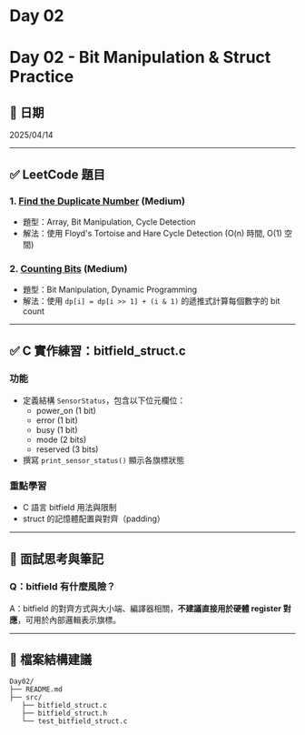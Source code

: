 # Day 02

# Day 02 - Bit Manipulation & Struct Practice

## 📅 日期
2025/04/14

---

## ✅ LeetCode 題目

### 1. [Find the Duplicate Number](https://leetcode.com/problems/find-the-duplicate-number/) (Medium)
- 題型：Array, Bit Manipulation, Cycle Detection
- 解法：使用 Floyd's Tortoise and Hare Cycle Detection (O(n) 時間, O(1) 空間)

### 2. [Counting Bits](https://leetcode.com/problems/counting-bits/) (Medium)
- 題型：Bit Manipulation, Dynamic Programming
- 解法：使用 `dp[i] = dp[i >> 1] + (i & 1)` 的遞推式計算每個數字的 bit count

---

## ✅ C 實作練習：bitfield_struct.c

### 功能
- 定義結構 `SensorStatus`，包含以下位元欄位：
  - power_on (1 bit)
  - error (1 bit)
  - busy (1 bit)
  - mode (2 bits)
  - reserved (3 bits)
- 撰寫 `print_sensor_status()` 顯示各旗標狀態

### 重點學習
- C 語言 bitfield 用法與限制
- struct 的記憶體配置與對齊（padding）

---

## 🧠 面試思考與筆記

### Q：bitfield 有什麼風險？
A：bitfield 的對齊方式與大小端、編譯器相關，**不建議直接用於硬體 register 對應**，可用於內部邏輯表示旗標。

---

## 📂 檔案結構建議

```
Day02/
├── README.md
├── src/
   ├── bitfield_struct.c
   ├── bitfield_struct.h
   └── test_bitfield_struct.c

